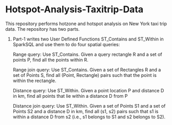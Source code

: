# Hotspot-Analysis-Taxitrip-Data

This repository performs hotzone and hotspot analysis on New York taxi trip data. The repository has two parts.

1. Part-1 writes two User Defined Functions ST_Contains and ST_Within in SparkSQL and use them to do four spatial queries:

    Range query: Use ST_Contains. Given a query rectangle R and a set of points P, find all the points within R.
    
    Range join query: Use ST_Contains. Given a set of Rectangles R and a set of Points S, find all (Point, Rectangle) pairs such that the     point is within the rectangle.
    
    Distance query: Use ST_Within. Given a point location P and distance D in km, find all points that lie within a distance D from P
    
    Distance join query: Use ST_Within. Given a set of Points S1 and a set of Points S2 and a distance D in km, find all (s1, s2) pairs       such that s1 is within a distance D from s2 (i.e., s1 belongs to S1 and s2 belongs to S2).
